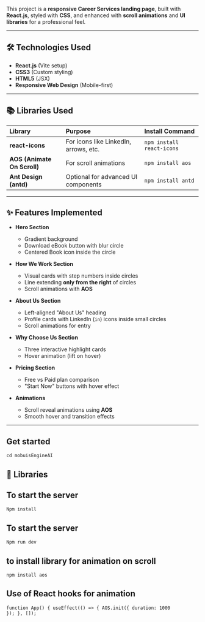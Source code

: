 This project is a **responsive Career Services landing page**, built with **React.js**, styled with **CSS**, and enhanced with **scroll animations** and **UI libraries** for a professional feel.

---

## 🛠️ Technologies Used

- **React.js** (Vite setup)
- **CSS3** (Custom styling)
- **HTML5** (JSX)
- **Responsive Web Design** (Mobile-first)

---

## 📚 Libraries Used

| Library | Purpose | Install Command |
|:--------|:--------|:----------------|
| **react-icons** | For icons like LinkedIn, arrows, etc. | `npm install react-icons` |
| **AOS (Animate On Scroll)** | For scroll animations | `npm install aos` |
| **Ant Design (antd)** | Optional for advanced UI components | `npm install antd` |

---


## ✨ Features Implemented

- **Hero Section**
  - Gradient background
  - Download eBook button with blur circle
  - Centered Book icon inside the circle

- **How We Work Section**
  - Visual cards with step numbers inside circles
  - Line extending **only from the right** of circles
  - Scroll animations with **AOS**

- **About Us Section**
  - Left-aligned "About Us" heading
  - Profile cards with LinkedIn (`in`) icons inside small circles
  - Scroll animations for entry

- **Why Choose Us Section**
  - Three interactive highlight cards
  - Hover animation (lift on hover)

- **Pricing Section**
  - Free vs Paid plan comparison
  - "Start Now" buttons with hover effect

- **Animations**
  - Scroll reveal animations using **AOS**
  - Smooth hover and transition effects

---
## Get started

<code>cd mobuisEngineAI</code>
## 🚀 Libraries
## To start the server
<code>Npm install</code>
## To start the server
<code>Npm run dev</code> 
## to install library for animation on scroll
<code>npm install aos</code>

## Use of React hooks for animation
<code>function App() {
  useEffect(() => {
    AOS.init({ duration: 1000 });
  }, []);</code>

